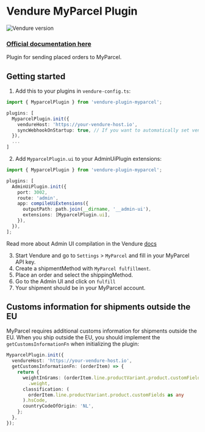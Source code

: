 # Vendure MyParcel Plugin

![Vendure version](https://img.shields.io/npm/dependency-version/vendure-plugin-myparcel/dev/@vendure/core)

### [Official documentation here](https://pinelab-plugins.com/plugin/vendure-plugin-myparcel)

Plugin for sending placed orders to MyParcel.

## Getting started

1. Add this to your plugins in `vendure-config.ts`:

```ts
import { MyparcelPlugin } from 'vendure-plugin-myparcel';

plugins: [
  MyparcelPlugin.init({
    vendureHost: 'https://your-vendure-host.io',
    syncWebhookOnStartup: true, // If you want to automatically set vendureHost as webhook on MyParcel account
  }),
  ...
]
```

2. Add `MyparcelPlugin.ui` to your AdminUiPlugin extensions:

```ts
import { MyparcelPlugin } from 'vendure-plugin-myparcel';

plugins: [
  AdminUiPlugin.init({
    port: 3002,
    route: 'admin',
    app: compileUiExtensions({
      outputPath: path.join(__dirname, '__admin-ui'),
      extensions: [MyparcelPlugin.ui],
    }),
  }),
];
```

Read more about Admin UI compilation in the Vendure
[docs](https://www.vendure.io/docs/plugins/extending-the-admin-ui/#compiling-as-a-deployment-step)

3. Start Vendure and go to `Settings` > `MyParcel` and fill in your MyParcel API key.
4. Create a shipmentMethod with `MyParcel fulfillment`.
5. Place an order and select the shippingMethod.
6. Go to the Admin UI and click on `fulfill`
7. Your shipment should be in your MyParcel account.

## Customs information for shipments outside the EU

MyParcel requires additional customs information for shipments outside the EU. When you ship outside the EU, you should
implement the `getCustomsInformationFn` when initializing the plugin:

```ts
MyparcelPlugin.init({
  vendureHost: 'https://your-vendure-host.io',
  getCustomsInformationFn: (orderItem) => {
    return {
      weightInGrams: (orderItem.line.productVariant.product.customFields as any)
        .weight,
      classification: (
        orderItem.line.productVariant.product.customFields as any
      ).hsCode,
      countryCodeOfOrigin: 'NL',
    };
  },
});
```

